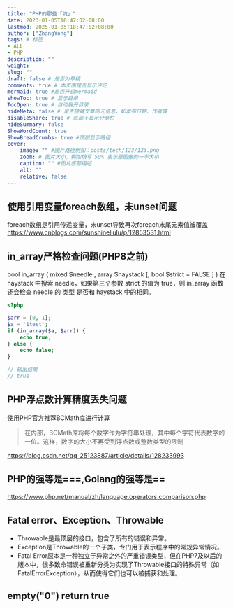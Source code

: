 ```yaml
---
title: "PHP的那些「坑」"
date: 2023-01-05T18:47:02+08:00
lastmod: 2025-01-05T18:47:02+08:00
author: ["ZhangYong"]
tags: # 标签
- ALL
- PHP
description: ""
weight:
slug: ""
draft: false # 是否为草稿
comments: true # 本页面是否显示评论
mermaid: true #是否开启mermaid
showToc: true # 显示目录
TocOpen: true # 自动展开目录
hideMeta: false # 是否隐藏文章的元信息，如发布日期、作者等
disableShare: true # 底部不显示分享栏
hideSummary: false
ShowWordCount: true
ShowBreadCrumbs: true #顶部显示路径
cover:
    image: "" #图片路径例如：posts/tech/123/123.png
    zoom: # 图片大小，例如填写 50% 表示原图像的一半大小
    caption: "" #图片底部描述
    alt: ""
    relative: false
---
```


## 使用引用变量foreach数组，未unset问题
foreach数组是引用传递变量，未unset导致再次foreach末尾元素值被覆盖
https://www.cnblogs.com/sunshineliulu/p/12853531.html

## in_array严格检查问题(PHP8之前)
bool in_array ( mixed $needle , array $haystack [, bool $strict = FALSE ] )
在 haystack 中搜索 needle，如果第三个参数 strict 的值为 true，则 in_array 函数还会检查 needle 的 类型 是否和 haystack 中的相同。
```php
<?php

$arr = [0, 1];
$a = '1test';
if (in_array($a, $arr)) {
    echo true;
} else {
    echo false;
}

// 输出结果
// true
```

## PHP浮点数计算精度丢失问题
使用PHP官方推荐BCMath库进行计算        
> 在内部，BCMath库将每个数字作为字符串处理，其中每个字符代表数字的一位。这样，数字的大小不再受到浮点数或整数类型的限制                 

https://blog.csdn.net/qq_25123887/article/details/128233993

## PHP的强等是===,Golang的强等是==
https://www.php.net/manual/zh/language.operators.comparison.php

## Fatal error、Exception、Throwable
* Throwable是最顶层的接口，包含了所有的错误和异常。
* Exception是Throwable的一个子类，专门用于表示程序中的常规异常情况。
* Fatal Error原本是一种独立于异常之外的严重错误类型，但在PHP7及以后的版本中，很多致命错误被重新分类为实现了Throwable接口的特殊异常（如FatalErrorException），从而使得它们也可以被捕获和处理。

## empty("0") return true
